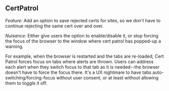 ## CertPatrol

*Feature:* Add an option to save rejected certs for sites, so we don't have to continue rejecting the same cert over and over.

*Nuisance:* Either give users the option to enable/disable it, or stop forcing the focus of the browser to the window where cert patrol has popped-up a warning.

For example, when the browser is restarted and the tabs are re-loaded, Cert Patrol forces focus on tabs where alerts are thrown. Users can address each alert when they switch focus to that tab as it is needed--the browser doesn't have to force the focus there. It's a UX nightmare to have tabs auto-switching/forcing-focus without user consent, or at least without allowing them to toggle it off.
